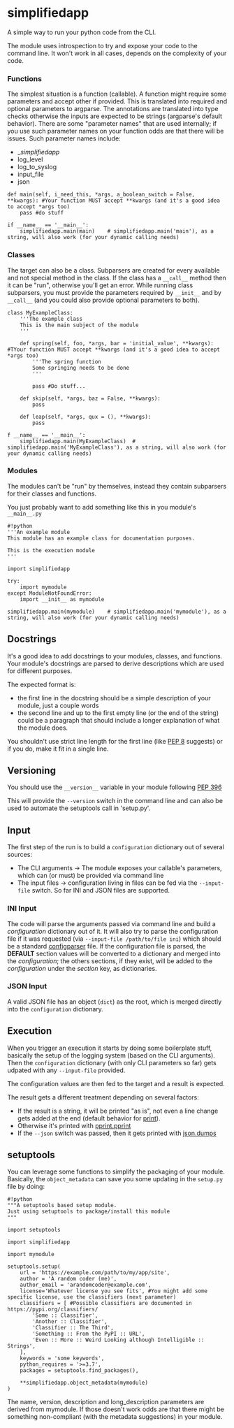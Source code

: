 # simplifiedapp

A simple way to run your python code from the CLI.

The module uses introspection to try and expose your code to the command line. It won't work in all cases, depends on the complexity of your code.

### Functions

The simplest situation is a function (callable). A function might require some parameters and accept other if provided. This is translated into required and optional parameters to argparse. The annotations are translated into type checks otherwise the inputs are expected to be strings (argparse's default behavior). There are some "parameter names" that are used internally; if you use such parameter names on your function odds are that there will be issues. Such parameter names include:
- __simplifiedapp_
- log_level
- log_to_syslog
- input_file
- json

```
def main(self, i_need_this, *args, a_boolean_switch = False, **kwargs): #Your function MUST accept **kwargs (and it's a good idea to accept *args too)
	pass #do stuff

if __name__ == '__main__':
	simplifiedapp.main(main)	# simplifiedapp.main('main'), as a string, will also work (for your dynamic calling needs)
```

### Classes

The target can also be a class. Subparsers are created for every available and not special method in the class. If the class has a `__call__` method then it can be "run", otherwise you'll get an error. While running class subparsers, you must provide the parameters required by `__init__` and by `__call__` (and you could also provide optional parameters to both).

```
class MyExampleClass:
	'''The example class
	This is the main subject of the module
	'''
	
	def spring(self, foo, *args, bar = 'initial_value', **kwargs): #TYour function MUST accept **kwargs (and it's a good idea to accept *args too)
		'''The spring function
		Some springing needs to be done
		'''
		
		pass #Do stuff...
		
	def skip(self, *args, baz = False, **kwargs):
		pass
		
	def leap(self, *args, qux = (), **kwargs):
		pass

f __name__ == '__main__':
	simplifiedapp.main(MyExampleClass)	# simplifiedapp.main('MyExampleClass'), as a string, will also work (for your dynamic calling needs)
```

### Modules

The modules can't be "run" by themselves, instead they contain subparsers for their classes and functions.

You just probably want to add something like this in you module's `__main__.py`


```
#!python
'''An example module
This module has an example class for documentation purposes.

This is the execution module
'''

import simplifiedapp

try:
	import mymodule
except ModuleNotFoundError:
	import __init__ as mymodule

simplifiedapp.main(mymodule)	# simplifiedapp.main('mymodule'), as a string, will also work (for your dynamic calling needs)
```

## Docstrings

It's a good idea to add docstrings to your modules, classes, and functions. Your module's docstrings are parsed to derive descriptions which are used for different purposes. 

The expected format is:
- the first line in the docstring should be a simple description of your module, just a couple words
- the second line and up to the first empty line (or the end of the string) could be a paragraph that should include a longer explanation of what the module does.

You shouldn't use strict line length for the first line (like [PEP 8](https://www.python.org/dev/peps/pep-0008/) suggests) or if you do, make it fit in a single line.

## Versioning

You should use the `__version__` variable in your module following [PEP 396](https://www.python.org/dev/peps/pep-0396/)

This will provide the `--version` switch in the command line and can also be used to automate the setuptools call in 'setup.py'.

## Input

The first step of the run is to build a `configuration` dictionary out of several sources:
- The CLI arguments -> The module exposes your callable's parameters, which can (or must) be provided via command line
- The input files -> configuration living in files can be fed via the `--input-file` switch. So far INI and JSON files are supported.

### INI Input

The code will parse the arguments passed via command line and build a *configuration* dictionary out of it. It will also try to parse the configuration file if it was requested (via `--input-file /path/to/file ini`) which should be a standard [configparser](https://docs.python.org/dev/library/configparser.html) file. If the configuration file is parsed, the **DEFAULT** section values will be converted to a dictionary and merged into the *configuration*; the others sections, if they exist, will be added to the *configuration* under the *section* key, as dictionaries.

### JSON Input

A valid JSON file has an object (`dict`) as the root, which is merged directly into the `configuration` dictionary.

## Execution

When you trigger an execution it starts by doing some boilerplate stuff, basically the setup of the logging system (based on the CLI arguments). Then the `configuration` dictionary (with only CLI parameters so far) gets udpated with any `--input-file` provided.

The configuration values are then fed to the target and a result is expected.

The result gets a different treatment depending on several factors:
- If the result is a string, it will be printed "as is", not even a line change gets added at the end (default behavior for [print](https://docs.python.org/3/library/functions.html#print)).
- Otherwise it's printed with [pprint.pprint](https://docs.python.org/dev/library/pprint.html#pprint.pprint)
- If the `--json` switch was passed, then it gets printed with [json.dumps](https://docs.python.org/dev/library/json.html#json.dumps)

## setuptools

You can leverage some functions to simplify the packaging of your module. Basically, the `object_metadata` can save you some updating in the `setup.py` file by doing:

```
#!python
"""A setuptools based setup module.
Just using setuptools to package/install this module
"""

import setuptools

import simplifiedapp

import mymodule

setuptools.setup(
	url = 'https://example.com/path/to/my/app/site',
	author = 'A random coder (me)',
	author_email = 'arandomcoder@example.com',
	license='Whatever license you see fits', #You might add some specific license, use the classifiers (next parameter)
	classifiers = [	#Possible classifiers are documented in https://pypi.org/classifiers/
		'Some :: Classifier',
		'Another :: Classifier',
		'Classifier :: The Third',
		'Something :: From the PyPI :: URL',
		'Even :: More :: Weird Looking although Intelligible :: Strings',
	],
	keywords = 'some keywords',
	python_requires = '>=3.7',
	packages = setuptools.find_packages(),
	
	**simplifiedapp.object_metadata(mymodule)
)
```

The name, version, description and long_description parameters are derived from mymodule. If those doesn't work odds are that there might be something non-compliant (with the metadata suggestions) in your module.

